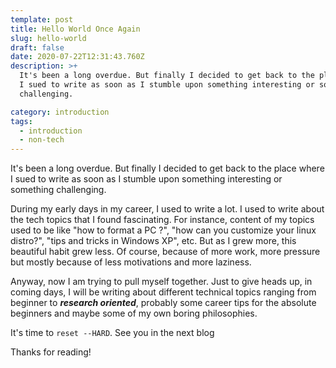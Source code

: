 ```yaml
---
template: post
title: Hello World Once Again
slug: hello-world
draft: false
date: 2020-07-22T12:31:43.760Z
description: >+
  It's been a long overdue. But finally I decided to get back to the place where
  I sued to write as soon as I stumble upon something interesting or something
  challenging. 

category: introduction
tags:
  - introduction
  - non-tech
---
```


It's been a long overdue. But finally I decided to get back to the place where I sued to write as soon as I stumble upon something interesting or something challenging.

During my early days in my career, I used to write a lot. I used to write about the tech topics that I found fascinating. For instance, content of my topics used to be like "how to format a PC ?", "how can you customize your linux distro?", "tips and tricks in Windows XP", etc. But as I grew more, this beautiful habit grew less. Of course, because of more work, more pressure but mostly because of less motivations and more laziness.

Anyway, now I am trying to pull myself together. Just to give heads up, in coming days, I will be writing about different technical topics ranging from beginner to **_research oriented_**, probably some career tips for the absolute beginners and maybe some of my own boring philosophies.

It's time to `reset --HARD`. See you in the next blog

Thanks for reading!
